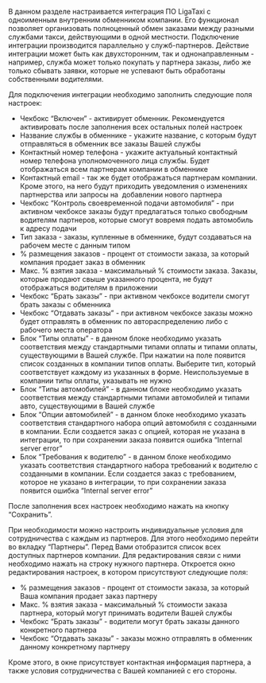 В данном разделе настраивается интеграция ПО LigaTaxi с одноименным внутренним обменником компании. Его функционал позволяет организовать полноценный обмен заказами между разными службами такси, действующими в одной местности. Подключение интеграции производится параллельно у служб-партнеров. Действие интеграции может быть как двухсторонним, так и однонаправленным - например, служба может только покупать у партнера заказы, либо же только сбывать заявки, которые не успевают быть обработаны собственными водителями.

Для подключения интеграции необходимо заполнить следующие поля настроек:

* Чекбокс “Включен” - активирует обменник. Рекомендуется активировать после заполнения всех остальных полей настроек
* Название службы в обменнике - укажите название, с которым будут отправляться в обменник все заказы Вашей службы
* Контактный номер телефона - укажите актуальный контактный номер телефона уполномоченного лица службы. Будет отображаться всем партнерам компании в обменнике
* Контактный email - так же будет отображаться партнерам компании. Кроме этого, на него будут приходить уведомления о изменениях партнерства или запросы на  добавлении нового партнера
* Чекбокс “Контроль своевременной подачи автомобиля” - при активном чекбоксе заказы будут предлагаться только свободным водителям партнеров, которые смогут вовремя подать автомобиль к адресу подачи
* Тип заказа - заказы, купленные в обменнике, будут создаваться на рабочем месте с данным типом
* % размещения заказов - процент от стоимости заказа, за который компания продает заказ в обменник
* Макс. % взятия заказа - максимальный % стоимости заказа. Заказы, которые продают свыше указанного процента, не будут отображаться водителям в приложении
* Чекбокс “Брать заказы” - при активном чекбоксе водители смогут брать заказы с обменника
* Чекбокс “Отдавать заказы” - при активном чекбоксе заказы можно будет отправлять в обменник по автораспределению либо с рабочего места оператора
* Блок “Типы оплаты” - в данном блоке необходимо указать соответствия между стандартными типами оплаты и типами оплаты, существующими в Вашей службе. При нажатии на поле появится список созданных в компании типов оплаты. Выберите тип, который соответствует каждому из указанных в форме. Неиспользуемые в компании типы оплаты, указывать не нужно
* Блок “Типы автомобилей” - в данном блоке необходимо указать соответствия между стандартными типами автомобилей и типами авто, существующими в Вашей службе
* Блок “Опции автомобилей” - в данном блоке необходимо указать соответствия стандартного набора опций автомобиля с созданными в компании. Если создается заказ с опцией, которая не указана в интеграции, то при сохранении заказа появится ошибка “Internal server error”
* Блок “Требования к водителю” - в данном блоке необходимо указать соответствия стандартного набора требований к водителю с созданными в компании. Если создается заказ с требованием, которое не указано в интеграции, то при сохранении заказа появится ошибка “Internal server error”

После заполнения всех настроек необходимо нажать на кнопку “Сохранить”.

При необходимости можно настроить индивидуальные условия для сотрудничества с каждым из партнеров. Для этого необходимо перейти во вкладку “Партнеры”. Перед Вами отобразится список всех доступных партнеров компании. Для редактирования связи с ними необходимо нажать на строку нужного партнера. Откроется окно редактирования настроек, в котором присутствуют следующие поля:

* % размещения заказов - процент от стоимости заказа, за который Ваша компания продает заказ партнеру
* Макс. % взятия заказа - максимальный % стоимости заказа партнера, который могут принимать водители Вашей службы
* Чекбокс “Брать заказы” - водители могут брать заказы данного конкретного партнера
* Чекбокс “Отдавать заказы” - заказы можно отправлять в обменник данному конкретному партнеру

Кроме этого, в окне присутствует контактная информация партнера, а также условия сотрудничества с Вашей компанией с его стороны.